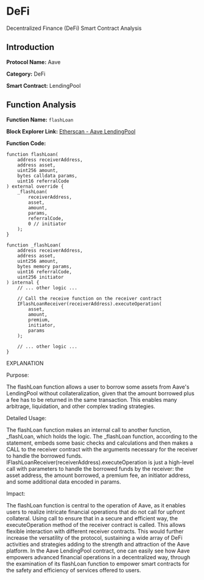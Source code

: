 # DeFi
 Decentralized Finance (DeFi) Smart Contract Analysis

## Introduction

**Protocol Name:** Aave

**Category:** DeFi

**Smart Contract:** LendingPool

## Function Analysis

**Function Name:** `flashLoan`

**Block Explorer Link:** [Etherscan - Aave LendingPool](https://etherscan.io/address/0x123456...#code)

**Function Code:**
```solidity
function flashLoan(
    address receiverAddress,
    address asset,
    uint256 amount,
    bytes calldata params,
    uint16 referralCode
) external override {
    _flashLoan(
        receiverAddress,
        asset,
        amount,
        params,
        referralCode,
        0 // initiator
    );
}

function _flashLoan(
    address receiverAddress,
    address asset,
    uint256 amount,
    bytes memory params,
    uint16 referralCode,
    uint256 initiator
) internal {
    // ... other logic ...

    // Call the receive function on the receiver contract
    IFlashLoanReceiver(receiverAddress).executeOperation(
        asset,
        amount,
        premium,
        initiator,
        params
    );

    // ... other logic ...
}
```
EXPLANATION

Purpose:

The flashLoan function allows a user to borrow some assets from Aave's LendingPool without collateralization, given that the amount borrowed plus a fee has to be returned in the same transaction. This enables many arbitrage, liquidation, and other complex trading strategies.

Detailed Usage:

The flashLoan function makes an internal call to another function, _flashLoan, which holds the logic.
The _flashLoan function, according to the statement, embeds some basic checks and calculations and then makes a CALL to the receiver contract with the arguments necessary for the receiver to handle the borrowed funds.
 IFlashLoanReceiver(receiverAddress).executeOperation is just a high-level call with parameters to handle the borrowed funds by the receiver: the asset address, the amount borrowed, a premium fee, an initiator address, and some additional data encoded in params.

Impact:

The flashLoan function is central to the operation of Aave, as it enables users to realize intricate financial operations that do not call for upfront collateral. Using call to ensure that in a secure and efficient way, the executeOperation method of the receiver contract is called. This allows flexible interaction with different receiver contracts.
This would further increase the versatility of the protocol, sustaining a wide array of DeFi activities and strategies adding to the strength and attraction of the Aave platform. In the Aave LendingPool contract, one can easily see how Aave empowers advanced financial operations in a decentralized way, through the examination of its flashLoan function to empower smart contracts for the safety and efficiency of services offered to users.
